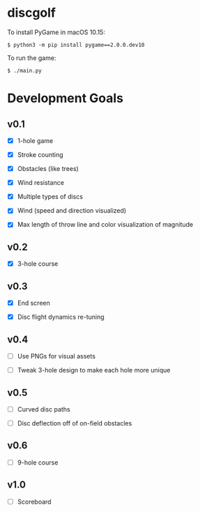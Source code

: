 # discgolf

To install PyGame in macOS 10.15:

```
$ python3 -m pip install pygame==2.0.0.dev10
```

To run the game:

```
$ ./main.py
```

# Development Goals

## v0.1

- [x] 1-hole game

- [x] Stroke counting

- [x] Obstacles (like trees)

- [x] Wind resistance

- [x] Multiple types of discs

- [x] Wind (speed and direction visualized)

- [x] Max length of throw line and color visualization of magnitude

## v0.2

- [x] 3-hole course

## v0.3

- [x] End screen

- [x] Disc flight dynamics re-tuning

## v0.4

- [ ] Use PNGs for visual assets

- [ ] Tweak 3-hole design to make each hole more unique

## v0.5

- [ ] Curved disc paths

- [ ] Disc deflection off of on-field obstacles

## v0.6

- [ ] 9-hole course

## v1.0

- [ ] Scoreboard
